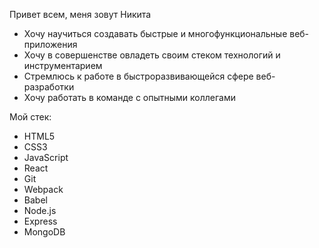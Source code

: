 Привет всем, меня зовут Никита
- Хочу научиться создавать быстрые и многофункциональные веб-приложения
- Хочу в совершенстве овладеть своим стеком технологий и инструментарием
- Стремлюсь к работе в быстроразвивающейся сфере веб-разработки
- Хочу работать в команде с опытными коллегами

Мой стек: 
- HTML5
- CSS3
- JavaScript
- React
- Git
- Webpack
- Babel
- Node.js
- Express
- MongoDB
